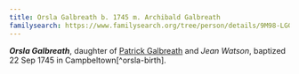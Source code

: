 ```yaml
---
title: Orsla Galbreath b. 1745 m. Archibald Galbreath
familysearch: https://www.familysearch.org/tree/person/details/9M98-LGG
---
```

***Orsla Galbreath***, daughter of [Patrick Galbreath](galbreath-patrick-1712.md) and *Jean Watson*,
baptized 22 Sep 1745 in Campbeltown[^orsla-birth].


